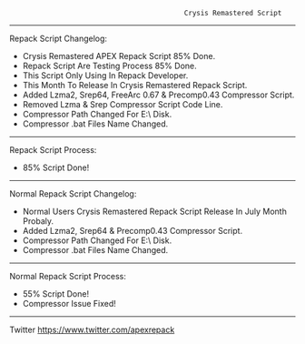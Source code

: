                                                Crysis Remastered Script
*************************************************************************************************
Repack Script Changelog:
- Crysis Remastered APEX Repack Script 85% Done.
- Repack Script Are Testing Process 85% Done.
- This Script Only Using In Repack Developer.
- This Month To Release In Crysis Remastered Repack Script.
- Added Lzma2, Srep64, FreeArc 0.67 & Precomp0.43 Compressor Script.
- Removed Lzma & Srep Compressor Script Code Line.
- Compressor Path Changed For E:\ Disk.
- Compressor .bat Files Name Changed.
*************************************************************************************************
 Repack Script Process:
- 85% Script Done!
**************************************************************************************************
Normal Repack Script Changelog:
- Normal Users Crysis Remastered Repack Script Release In July Month Probaly.
- Added Lzma2, Srep64 & Precomp0.43 Compressor Script.
- Compressor Path Changed For E:\ Disk.
- Compressor .bat Files Name Changed.
***************************************************************************************************
Normal Repack Script Process:
- 55% Script Done!
- Compressor Issue Fixed!
***************************************************************************************************

Twitter https://www.twitter.com/apexrepack
